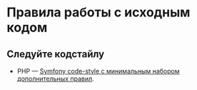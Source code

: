 # Правила работы с исходным кодом

## Следуйте кодстайлу

+ PHP — [Symfony code-style с минимальным набором дополнительных правил](php.md).
